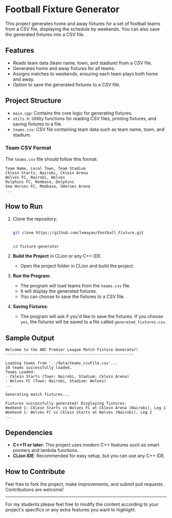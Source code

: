
# **Football Fixture Generator**

This project generates home and away fixtures for a set of football teams from a CSV file, displaying the schedule by weekends. You can also save the generated fixtures into a CSV file.

## **Features**
- Reads team data (team name, town, and stadium) from a CSV file.
- Generates home and away fixtures for all teams.
- Assigns matches to weekends, ensuring each team plays both home and away.
- Option to save the generated fixtures to a CSV file.

## **Project Structure**
- `main.cpp`: Contains the core logic for generating fixtures.
- `utils.h`: Utility functions for reading CSV files, printing fixtures, and saving fixtures to a file.
- `teams.csv`: CSV file containing team data such as team name, town, and stadium.

### **Team CSV Format**
The `teams.csv` file should follow this format:

```
Team Name, Local Town, Team Stadium
Cklein Starts, Nairobi, Cklein Arena
Wolves FC, Nairobi, Wolves
Dolphins FC, Mombasa, Dolphins
Sea Horses FC, Mombasa, SHorses Arena
...
```

## **How to Run**
1. Clone the repository:
    ```bash

    git clone https://github.com/lemayan/Football_Fixture.git
    
    
    cd fixture-generator
    ```

2. **Build the Project** in CLion or any C++ IDE.
    - Open the project folder in CLion and build the project.

3. **Run the Program**:
    - The program will load teams from the `teams.csv` file.
    - It will display the generated fixtures.
    - You can choose to save the fixtures to a CSV file.

4. **Saving Fixtures**:
    - The program will ask if you'd like to save the fixtures. If you choose `yes`, the fixtures will be saved to a file called `generated_fixtures.csv`.

## **Sample Output**
```
Welcome to the ABC Premier League Match Fixture Generator!
--------------------------------------------------------

Loading teams from '../data/teams_csvFile.csv'...
10 teams successfully loaded.
Teams Loaded:
- Cklein Starts (Town: Nairobi, Stadium: Cklein Arena)
- Wolves FC (Town: Nairobi, Stadium: Wolves)
...

Generating match fixtures...

Fixtures successfully generated! Displaying fixtures:
Weekend 1: Cklein Starts vs Wolves FC at Cklein Arena (Nairobi), Leg 1
Weekend 1: Wolves FC vs Cklein Starts at Wolves (Nairobi), Leg 2
...
```

## **Dependencies**
- **C++11 or later**: This project uses modern C++ features such as smart pointers and lambda functions.
- **CLion IDE**: Recommended for easy setup, but you can use any C++ IDE.

## **How to Contribute**
Feel free to fork the project, make improvements, and submit pull requests. Contributions are welcome!

---

For my students please feel free to modify the content according to your project's specifics or any extra features you want to highlight.
